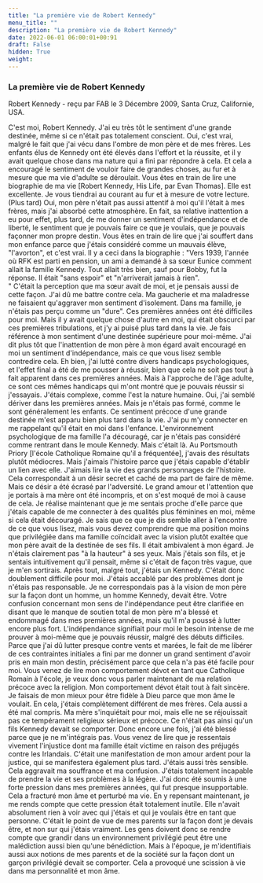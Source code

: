 ```yaml
---
title: "La première vie de Robert Kennedy"
menu_title: ""
description: "La première vie de Robert Kennedy"
date: 2022-06-01 06:00:01+00:91
draft: False
hidden: True
weight:
---
```

### La première vie de Robert Kennedy

Robert Kennedy - reçu par FAB le 3 Décembre 2009, Santa Cruz, Californie, USA.

C'est moi, Robert Kennedy.
J'ai eu très tôt le sentiment d'une grande destinée, même si ce n'était pas totalement conscient. Oui, c'est vrai, malgré le fait que j'ai vécu dans l'ombre de mon père et de mes frères. Les enfants élus de Kennedy ont été élevés dans l'effort et la réussite, et il y avait quelque chose dans ma nature qui a fini par répondre à cela. Et cela a encouragé le sentiment de vouloir faire de grandes choses, au fur et à mesure que ma vie d'adulte se déroulait.
Vous êtes en train de lire une biographie de ma vie [Robert Kennedy, His Life, par Evan Thomas]. Elle est excellente. Je vous tiendrai au courant au fur et à mesure de votre lecture.
(Plus tard) Oui, mon père n'était pas aussi attentif à moi qu'il l'était à mes frères, mais j'ai absorbé cette atmosphère. En fait, sa relative inattention a eu pour effet, plus tard, de me donner un sentiment d'indépendance et de liberté, le sentiment que je pouvais faire ce que je voulais, que je pouvais façonner mon propre destin.
Vous êtes en train de lire que j'ai souffert dans mon enfance parce que j'étais considéré comme un mauvais élève, "l'avorton", et c'est vrai. Il y a ceci dans la biographie : "Vers 1939, l'année où RFK est parti en pension, un ami a demandé à sa sœur Eunice comment allait la famille Kennedy. Tout allait très bien, sauf pour Bobby, fut la réponse. Il était "sans espoir" et "n'arriverait jamais à rien".  
"
C'était la perception que ma sœur avait de moi, et je pensais aussi de cette façon. J'ai dû me battre contre cela. Ma gaucherie et ma maladresse ne faisaient qu'aggraver mon sentiment d'isolement. Dans ma famille, je n'étais pas perçu comme un "dure". Ces premières années ont été difficiles pour moi.
Mais il y avait quelque chose d'autre en moi, qui était obscurci par ces premières tribulations, et j'y ai puisé plus tard dans la vie. Je fais référence à mon sentiment d'une destinée supérieure pour moi-même.
J'ai dit plus tôt que l'inattention de mon père à mon égard avait encouragé en moi un sentiment d'indépendance, mais ce que vous lisez semble contredire cela. Eh bien, j'ai lutté contre divers handicaps psychologiques, et l'effet final a été de me pousser à réussir, bien que cela ne soit pas tout à fait apparent dans ces premières années. Mais à l'approche de l'âge adulte, ce sont ces mêmes handicaps qui m'ont montré que je pouvais réussir si j'essayais. J'étais complexe, comme l'est la nature humaine. Oui, j'ai semblé dériver dans les premières années. Mais je n'étais pas formé, comme le sont généralement les enfants.
Ce sentiment précoce d'une grande destinée m'est apparu bien plus tard dans la vie. J'ai pu m'y connecter en me rappelant qu'il était en moi dans l'enfance. L'environnement psychologique de ma famille l'a découragé, car je n'étais pas considéré comme rentrant dans le moule Kennedy. Mais c'était là.
Au Portsmouth Priory [l'école Catholique Romaine qu'il a fréquentée], j'avais des résultats plutôt médiocres. Mais j'aimais l'histoire parce que j'étais capable d'établir un lien avec elle. J'aimais lire la vie des grands personnages de l'histoire. Cela correspondait à un désir secret et caché de ma part de faire de même. Mais ce désir a été écrasé par l'adversité.
Le grand amour et l'attention que je portais à ma mère ont été incompris, et on s'est moqué de moi à cause de cela. Je réalise maintenant que je me sentais proche d'elle parce que j'étais capable de me connecter à des qualités plus féminines en moi, même si cela était découragé.
Je sais que ce que je dis semble aller à l'encontre de ce que vous lisez, mais vous devez comprendre que ma position moins que privilégiée dans ma famille coïncidait avec la vision plutôt exaltée que mon père avait de la destinée de ses fils. Il était ambivalent à mon égard. Je n'étais clairement pas "à la hauteur" à ses yeux. Mais j'étais son fils, et je sentais intuitivement qu'il pensait, même si c'était de façon très vague, que je m'en sortirais. Après tout, malgré tout, j'étais un Kennedy. C'était donc doublement difficile pour moi. J'étais accablé par des problèmes dont je n'étais pas responsable. Je ne correspondais pas à la vision de mon père sur la façon dont un homme, un homme Kennedy, devait être.
Votre confusion concernant mon sens de l'indépendance peut être clarifiée en disant que le manque de soutien total de mon père m'a blessé et endommagé dans mes premières années, mais qu'il m'a poussé à lutter encore plus fort. L'indépendance signifiait pour moi le besoin intense de me prouver à moi-même que je pouvais réussir, malgré des débuts difficiles. Parce que j'ai dû lutter presque contre vents et marées, le fait de me libérer de ces contraintes initiales a fini par me donner un grand sentiment d'avoir pris en main mon destin, précisément parce que cela n'a pas été facile pour moi.
Vous venez de lire mon comportement dévot en tant que Catholique Romain à l'école, je veux donc vous parler maintenant de ma relation précoce avec la religion. Mon comportement dévot était tout à fait sincère. Je faisais de mon mieux pour être fidèle à Dieu parce que mon âme le voulait. En cela, j'étais complètement différent de mes frères. Cela aussi a été mal compris. Ma mère s'inquiétait pour moi, mais elle ne se réjouissait pas ce tempérament religieux sérieux et précoce. Ce n'était pas ainsi qu'un fils Kennedy devait se comporter. Donc encore une fois, j'ai été blessé parce que je ne m'intégrais pas.
Vous venez de lire que je ressentais vivement l'injustice dont ma famille était victime en raison des préjugés contre les Irlandais. C'était une manifestation de mon amour ardent pour la justice, qui se manifestera également plus tard.
J'étais aussi très sensible. Cela aggravait ma souffrance et ma confusion. J'étais totalement incapable de prendre la vie et ses problèmes à la légère.
J'ai donc été soumis à une forte pression dans mes premières années, qui fut presque insupportable. Cela a fracturé mon âme et perturbé ma vie. En y repensant maintenant, je me rends compte que cette pression était totalement inutile. Elle n'avait absolument rien à voir avec qui j'étais et qui je voulais être en tant que personne. C'était le point de vue de mes parents sur la façon dont je devais être, et non sur qui j'étais vraiment. Les gens doivent donc se rendre compte que grandir dans un environnement privilégié peut être une malédiction aussi bien qu'une bénédiction. Mais à l'époque, je m'identifiais aussi aux notions de mes parents et de la société sur la façon dont un garçon privilégié devait se comporter. Cela a provoqué une scission à vie dans ma personnalité et mon âme.